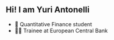 ## Hi! I am Yuri Antonelli
- 📝  Quantitative Finance student
- 👨‍💻 Trainee at European Central Bank

<!---
YuriAntonelli/YuriAntonelli is a ✨ special ✨ repository because its `README.md` (this file) appears on your GitHub profile.
You can click the Preview link to take a look at your changes.
--->
